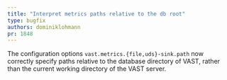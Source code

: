 ```yaml
---
title: "Interpret metrics paths relative to the db root"
type: bugfix
authors: dominiklohmann
pr: 1848
---
```


The configuration options `vast.metrics.{file,uds}-sink.path` now correctly
specify paths relative to the database directory of VAST, rather than the
current working directory of the VAST server.
